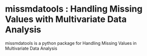 # missmdatools : Handling Missing Values with Multivariate Data Analysis
missmdatools is a python package for Handling Missing Values in Multivariate Data Analysis
